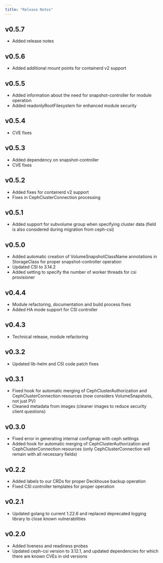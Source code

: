 ```yaml
---
title: "Release Notes"
---
```


## v0.5.7

* Added release notes

## v0.5.6

* Added additional mount points for containerd v2 support

## v0.5.5

* Added information about the need for snapshot-controller for module operation
* Added readonlyRootFilesystem for enhanced module security

## v0.5.4

* CVE fixes

## v0.5.3

* Added dependency on snapshot-controller
* CVE fixes

## v0.5.2

* Added fixes for containerd v2 support
* Fixes in CephClusterConnection processing

## v0.5.1

* Added support for subvolume group when specifying cluster data (field is also considered during migration from ceph-csi)

## v0.5.0

* Added automatic creation of VolumeSnapshotClassName annotations in StorageClass for proper snapshot-controller operation
* Updated CSI to 3.14.2
* Added setting to specify the number of worker threads for csi provisioner

## v0.4.4

* Module refactoring, documentation and build process fixes
* Added HA mode support for CSI controller

## v0.4.3

* Technical release, module refactoring

## v0.3.2

* Updated lib-helm and CSI code patch fixes

## v0.3.1

* Fixed hook for automatic merging of CephClusterAuthorization and CephClusterConnection resources (now considers VolumeSnapshots, not just PV)
* Cleaned metadata from images (cleaner images to reduce security client questions)

## v0.3.0

* Fixed error in generating internal configmap with ceph settings
* Added hook for automatic merging of CephClusterAuthorization and CephClusterConnection resources (only CephClusterConnection will remain with all necessary fields)

## v0.2.2

* Added labels to our CRDs for proper Deckhouse backup operation
* Fixed CSI controller templates for proper operation

## v0.2.1

* Updated golang to current 1.22.6 and replaced deprecated logging library to close known vulnerabilities

## v0.2.0

* Added liveness and readiness probes
* Updated ceph-csi version to 3.12.1, and updated dependencies for which there are known CVEs in old versions
